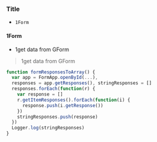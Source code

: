 ### Title
- `1Form`
#### 1Form
- 1get data from GForm
> 1get data from GForm
```js
function formResponsesToArray() {
  var app = FormApp.openById(...),
  responses = app.getResponses(), stringResponses = []
  responses.forEach(function(r) {
    var response = []
    r.getItemResponses().forEach(function(i) {
      response.push(i.getResponse())
    })
    stringResponses.push(response)
  })
  Logger.log(stringResponses)
}
```
